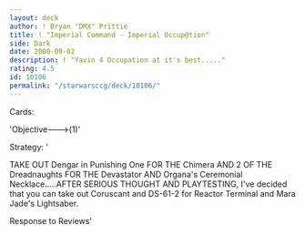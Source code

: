 ```yaml
---
layout: deck
author: ! Bryan "DMX" Prittie
title: ! "Imperial Command - Imperial Occup@tion"
side: Dark
date: 2000-09-02
description: ! "Yavin 4 Occupation at it's best....."
rating: 4.5
id: 10106
permalink: "/starwarsccg/deck/10106/"
---
```

Cards: 

'Objective--->(1)'

Strategy: '

TAKE OUT Dengar in Punishing One FOR THE Chimera AND 2 OF THE Dreadnaughts FOR THE Devastator AND Organa's Ceremonial Necklace.....AFTER SERIOUS THOUGHT AND PLAYTESTING, I've decided that you can take out Coruscant and DS-61-2 for Reactor Terminal and Mara Jade's Lightsaber.

Response to Reviews'
